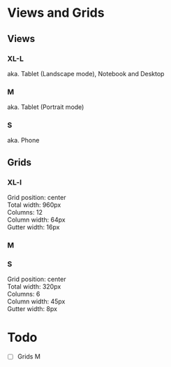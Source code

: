 # Views and Grids

## Views

### XL-L

aka. Tablet (Landscape mode), Notebook and Desktop

### M

aka. Tablet (Portrait mode)

### S

aka. Phone

## Grids

### XL-l

Grid position: center  
Total width: 960px  
Columns: 12  
Column width: 64px  
Gutter width: 16px

### M

### S

Grid position: center  
Total width: 320px  
Columns: 6  
Column width: 45px  
Gutter width: 8px

# Todo

- [ ] Grids M
